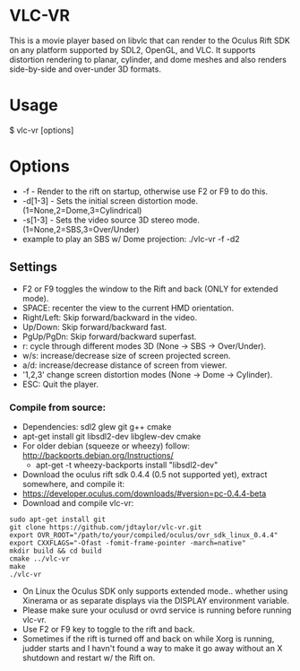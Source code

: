 
# VLC-VR 

This is a movie player based on libvlc that can render to the Oculus Rift SDK on any platform
supported by SDL2, OpenGL, and VLC.  It supports distortion rendering to planar, cylinder, and dome
meshes and also renders side-by-side and over-under 3D formats.

# Usage
$ vlc-vr [options] <video-path> 

# Options
* -f - Render to the rift on startup, otherwise use F2 or F9 to do this.
* -d[1-3] - Sets the initial screen distortion mode. (1=None,2=Dome,3=Cylindrical) 
* -s[1-3] - Sets the video source 3D stereo mode. (1=None,2=SBS,3=Over/Under)
* example to play an SBS w/ Dome projection:  ./vlc-vr -f -d2 <file>

## Settings
* F2 or F9 toggles the window to the Rift and back (ONLY for extended mode).
* SPACE: recenter the view to the current HMD orientation.
* Right/Left: Skip forward/backward in the video.
* Up/Down: Skip forward/backward fast.
* PgUp/PgDn: Skip forward/backward superfast.
* r: cycle through different modes 3D (None -> SBS -> Over/Under).
* w/s: increase/decrease size of screen projected screen.
* a/d: increase/decrease distance of screen from viewer.
* '1,2,3' change screen distortion modes (None -> Dome -> Cylinder).
* ESC: Quit the player.

### Compile from source:
* Dependencies: sdl2 glew git g++ cmake
 * apt-get install git libsdl2-dev libglew-dev cmake
 * For older debian (squeeze or wheezy) follow: http://backports.debian.org/Instructions/
   * apt-get -t wheezy-backports install "libsdl2-dev"
* Download the oculus rift sdk 0.4.4 (0.5 not supported yet), extract somewhere, and compile it:
 * https://developer.oculus.com/downloads/#version=pc-0.4.4-beta
* Download and compile vlc-vr:

 ```
sudo apt-get install git
git clone https://github.com/jdtaylor/vlc-vr.git
export OVR_ROOT="/path/to/your/compiled/oculus/ovr_sdk_linux_0.4.4"
export CXXFLAGS="-Ofast -fomit-frame-pointer -march=native" 
mkdir build && cd build
cmake ../vlc-vr
make 
./vlc-vr
 ```

* On Linux the Oculus SDK only supports extended mode.. whether using Xinerama or as separate displays via the DISPLAY environment variable.
* Please make sure your oculusd or ovrd service is running before running vlc-vr.
* Use F2 or F9 key to toggle to the rift and back.
* Sometimes if the rift is turned off and back on while Xorg is running, judder starts and I havn't found a way to make it go away without an X shutdown and restart w/ the Rift on.


